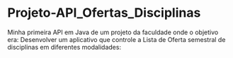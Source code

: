 # Projeto-API_Ofertas_Disciplinas
 Minha primeira API em Java de um projeto da faculdade onde o objetivo era: Desenvolver um aplicativo que controle a Lista de Oferta semestral de disciplinas em diferentes modalidades:
